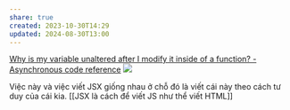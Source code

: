 ```yaml
---
share: true
created: 2023-10-30T14:29
updated: 2024-08-30T13:00
---
```

[Why is my variable unaltered after I modify it inside of a function? - Asynchronous code reference](https://stackoverflow.com/q/23667086/3416774)
![](https://wizardzines.com/images/uploads/async-functions.png) 

Việc này và việc viết JSX giống nhau ở chỗ đó là viết cái này theo cách tư duy của cái kia.  [[JSX là cách để viết JS như thể viết HTML]]